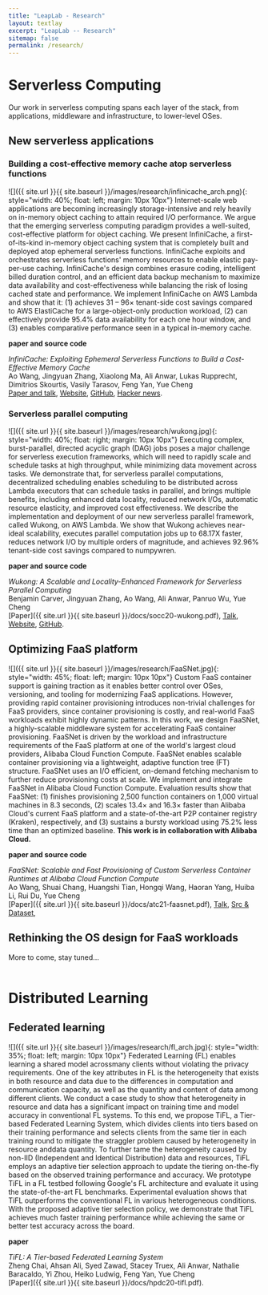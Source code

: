 ```yaml
---
title: "LeapLab - Research"
layout: textlay
excerpt: "LeapLab -- Research"
sitemap: false
permalink: /research/
---
```


# Serverless Computing 

Our work in serverless computing spans each layer of the stack, from
applications, middleware and infrastructure, to lower-level OSes. 

## New serverless applications

### Building a cost-effective memory cache atop serverless functions

![]({{ site.url }}{{ site.baseurl }}/images/research/infinicache_arch.png){: style="width: 40%; float: left; margin: 10px  10px"}
Internet-scale web applications are becoming increasingly
storage-intensive and rely heavily on in-memory object caching to
attain required I/O performance. We argue that the emerging
serverless computing paradigm provides a well-suited, cost-effective
platform for object caching. We present InfiniCache, a
first-of-its-kind in-memory object caching system that is completely
built and deployed atop ephemeral serverless functions. InfiniCache
exploits and orchestrates serverless functions' memory resources to
enable elastic pay-per-use caching. InfiniCache's design combines
erasure coding, intelligent billed duration control, and an efficient
data backup mechanism to maximize data availability and
cost-effectiveness while balancing the risk of losing cached state
and performance. We implement InfiniCache on AWS Lambda and show that
it: (1) achieves 31 – 96× tenant-side cost savings compared to AWS
ElastiCache for a large-object-only production workload, (2) can
effectively provide 95.4% data availability for each one hour window,
and (3) enables comparative performance seen in a typical in-memory
cache.

**paper and source code**

*InfiniCache: Exploiting Ephemeral Serverless Functions to Build a Cost-Effective Memory Cache*<br/>
Ao Wang, Jingyuan Zhang, Xiaolong Ma, Ali Anwar, Lukas Rupprecht,
Dimitrios Skourtis, Vasily Tarasov, Feng Yan, Yue Cheng<br/>
[Paper and talk](https://www.usenix.org/conference/fast20/presentation/wang-ao),
[Website](https://mason-leap-lab.github.io/infinicache/),
[GitHub](https://github.com/mason-leap-lab/infinicache),
[Hacker news](https://news.ycombinator.com/item?id=25788893).


### Serverless parallel computing

![]({{ site.url }}{{ site.baseurl }}/images/research/wukong.jpg){: style="width: 40%; float: right; margin: 10px  10px"}
Executing complex, burst-parallel, directed acyclic graph (DAG) jobs
poses a major challenge for serverless execution frameworks, which
will need to rapidly scale and schedule tasks at high throughput,
while minimizing data movement across tasks. We demonstrate that, for
serverless parallel computations, decentralized scheduling enables
scheduling to be distributed across Lambda executors that can
schedule tasks in parallel, and brings multiple benefits, including
enhanced data locality, reduced network I/Os, automatic resource
elasticity, and improved cost effectiveness. We describe the
implementation and deployment of our new serverless parallel
framework, called Wukong, on AWS Lambda. We show that Wukong achieves
near-ideal scalability, executes parallel computation jobs up to
68.17X faster, reduces network I/O by multiple orders of magnitude,
and achieves 92.96% tenant-side cost savings compared to numpywren.

**paper and source code**

*Wukong: A Scalable and Locality-Enhanced Framework for Serverless Parallel Computing*<br/>
Benjamin Carver, Jingyuan Zhang, Ao Wang, Ali Anwar, Panruo Wu, Yue Cheng<br/>
[Paper]({{ site.url }}{{ site.baseurl }}/docs/socc20-wukong.pdf),
[Talk](https://www.youtube.com/watch?v=W0tENnx_58I),
[Website](https://mason-leap-lab.github.io/Wukong/),
[GitHub](https://github.com/mason-leap-lab/Wukong/tree/socc2020).


## Optimizing FaaS platform

![]({{ site.url }}{{ site.baseurl }}/images/research/FaaSNet.jpg){: style="width: 45%; float: left; margin: 10px  10px"}
Custom FaaS container support is gaining traction as it enables
better control over OSes, versioning, and tooling for modernizing
FaaS applications. However, providing rapid container provisioning
introduces non-trivial challenges for FaaS providers, since container
provisioning is costly, and real-world FaaS workloads exhibit highly
dynamic patterns. In this work, we design FaaSNet, a highly-scalable
middleware system for accelerating FaaS container provisioning.
FaaSNet is driven by the workload and infrastructure requirements of
the FaaS platform at one of the world's largest cloud providers,
Alibaba Cloud Function Compute. FaaSNet enables scalable container
provisioning via a lightweight, adaptive function tree (FT)
structure. FaaSNet uses an I/O efficient, on-demand fetching
mechanism to further reduce provisioning costs at scale. We implement
and integrate FaaSNet in Alibaba Cloud Function Compute. Evaluation
results show that FaaSNet: (1) finishes provisioning 2,500 function
containers on 1,000 virtual machines in 8.3 seconds, (2) scales 13.4×
and 16.3× faster than Alibaba Cloud's current FaaS platform and a
state-of-the-art P2P container registry (Kraken), respectively, and
(3) sustains a bursty workload using 75.2% less time than an
optimized baseline. **This work is in collaboration with Alibaba
Cloud.**

**paper and source code**

*FaaSNet: Scalable and Fast Provisioning of Custom Serverless Container Runtimes at Alibaba Cloud Function Compute*<br/>
Ao Wang, Shuai Chang, Huangshi Tian, Hongqi Wang, Haoran Yang, Huiba Li, Rui Du, Yue Cheng<br/>
[Paper]({{ site.url }}{{ site.baseurl }}/docs/atc21-faasnet.pdf),
[Talk](https://www.usenix.org/conference/atc21/presentation/wang-ao),
[Src & Dataset](https://github.com/mason-leap-lab/FaaSNet),


## Rethinking the OS design for FaaS workloads

More to come, stay tuned...
<br/><br/>



# Distributed Learning

## Federated learning


![]({{ site.url }}{{ site.baseurl }}/images/research/fl_arch.jpg){: style="width: 35%; float: left; margin: 10px  10px"}
Federated Learning (FL) enables learning a shared model acrossmany
clients without violating the privacy requirements. One of the key
attributes in FL is the heterogeneity that exists in both resource
and data due to the differences in computation and communication
capacity, as well as the quantity and content of data among different
clients. We conduct a case study to show that heterogeneity in
resource and data has a significant impact on training time and model
accuracy in conventional FL systems. To this end, we propose TiFL, a
Tier-based Federated Learning System, which divides clients into
tiers based on their training performance and selects clients from
the same tier in each training round to mitigate the straggler
problem caused by heterogeneity in resource anddata quantity. To
further tame the heterogeneity caused by non-IID (Independent and
Identical Distribution) data and resources, TiFL employs an adaptive
tier selection approach to update the tiering on-the-fly based on the
observed training performance and accuracy. We prototype TiFL in a FL
testbed following Google's FL architecture and evaluate it using the
state-of-the-art FL benchmarks. Experimental evaluation shows that
TiFL outperforms the conventional FL in various heterogeneous
conditions. With the proposed adaptive tier selection policy, we
demonstrate that TiFL achieves much faster training performance while
achieving the same or better test accuracy across the board.

**paper**

*TiFL: A Tier-based Federated Learning System*<br/>
Zheng Chai, Ahsan Ali, Syed Zawad, Stacey Truex, Ali Anwar, Nathalie
Baracaldo, Yi Zhou, Heiko Ludwig, Feng Yan, Yue Cheng<br/>
[Paper]({{ site.url }}{{ site.baseurl }}/docs/hpdc20-tifl.pdf).


